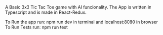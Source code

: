 A Basic 3x3 Tic Tac Toe game with AI funcionality. The App is written in Typescript and is made in React-Redux.

To Run the app run: npm run dev in terminal and localhost:8080 in browser
To Run Tests run: npm run test
